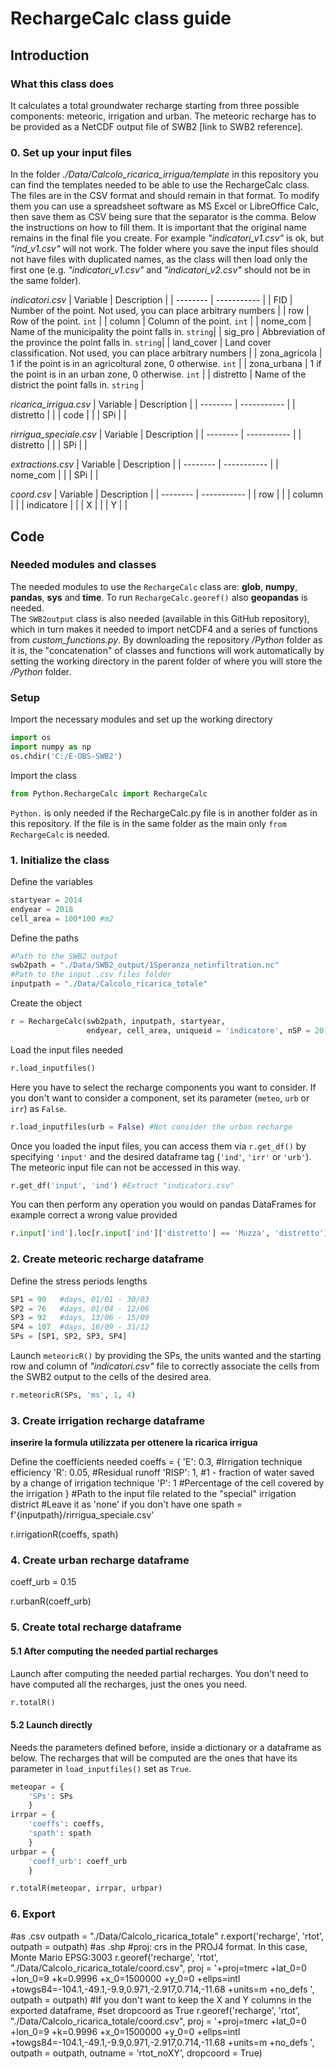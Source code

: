# RechargeCalc class guide

## Introduction

### What this class does
It calculates a total groundwater recharge starting from three possible components: meteoric, irrigation and urban.
The meteoric recharge has to be provided as a NetCDF output file of SWB2 [link to SWB2 reference].

### 0. Set up your input files

In the folder *./Data/Calcolo_ricarica_irrigua/template* in this repository you can find the templates needed to be able to use the RechargeCalc class. The files are in the CSV format and should remain in that format. To modify them you can use a spreadsheet software as MS Excel or LibreOffice Calc, then save them as CSV being sure that the separator is the comma. Below the instructions on how to fill them. It is important that the original name remains in the final file you create. For example *"indicatori_v1.csv"* is ok, but *"ind_v1.csv"* will not work. The folder where you save the input files should not have files with duplicated names, as the class will then load only the first one (e.g. *"indicatori_v1.csv"* and *"indicatori_v2.csv"* should not be in the same folder).

*indicatori.csv*
| Variable | Description |
| -------- | ----------- |
| FID      | Number of the point. Not used, you can place arbitrary numbers |
| row      | Row of the point. `int` |
| column   | Column of the point. `int` |
| nome_com | Name of the municipality the point falls in. `string`|
| sig_pro  | Abbreviation of the province the point falls in. `string`|
| land_cover | Land cover classification. Not used, you can place arbitrary numbers |
| zona_agricola | 1 if the point is in an agricoltural zone, 0 otherwise. `int` |
| zona_urbana | 1 if the point is in an urban zone, 0 otherwise. `int` |
| distretto | Name of the district the point falls in. `string` |

*ricarica_irrigua.csv*
| Variable | Description |
| -------- | ----------- |
| distretto |  |
| code |  |
| SPi |  |

*rirrigua_speciale.csv*
| Variable | Description |
| -------- | ----------- |
| distretto |  |
| SPi |  |

*extractions.csv*
| Variable | Description |
| -------- | ----------- |
| nome_com |  |
| SPi |  |

*coord.csv*
| Variable | Description |
| -------- | ----------- |
| row |  |
| column |  |
| indicatore |  |
| X |  |
| Y |  |

## Code

### Needed modules and classes

The needed modules to use the `RechargeCalc` class are: **glob**, **numpy**, **pandas**, **sys** and **time**. To run `RechargeCalc.georef()` also **geopandas** is needed.\
The `SWB2output` class is also needed (available in this GitHub repository), which in turn makes it needed to import netCDF4 and a series of functions from *custom_functions.py*. By downloading the repository */Python* folder as it is, the "concatenation" of classes and functions will work automatically by setting the working directory in the parent folder of where you will store the */Python* folder.

### Setup

Import the necessary modules and set up the working directory
```python
import os
import numpy as np
os.chdir('C:/E-OBS-SWB2')
```

Import the class
```python
from Python.RechargeCalc import RechargeCalc
```
`Python.` is only needed if the RechargeCalc.py file is in another folder as in this repository. If the file is in the same folder as the main only `from RechargeCalc` is needed.

### 1. Initialize the class

Define the variables
```python
startyear = 2014
endyear = 2018
cell_area = 100*100 #m2
```

Define the paths
```python
#Path to the SWB2 output
swb2path = "./Data/SWB2_output/1Speranza_netinfiltration.nc"
#Path to the input .csv files folder
inputpath = "./Data/Calcolo_ricarica_totale"
```

Create the object
```python
r = RechargeCalc(swb2path, inputpath, startyear,
                 endyear, cell_area, uniqueid = 'indicatore', nSP = 20)
```

Load the input files needed
```python
r.load_inputfiles()
```

Here you have to select the recharge components you want to consider. If you don't want to consider a component, set its parameter (`meteo`, `urb` or `irr`) as `False`.
```python
r.load_inputfiles(urb = False) #Not consider the urban recharge
```

Once you loaded the input files, you can access them via `r.get_df()` by specifying `'input'` and the desired dataframe tag (`'ind'`, `'irr'` or `'urb'`). The meteoric input file can not be accessed in this way.
```python
r.get_df('input', 'ind') #Extract "indicatori.csv"
```

You can then perform any operation you would on pandas DataFrames for example correct a wrong value provided
```python
r.input['ind'].loc[r.input['ind']['distretto'] == 'Muzza', 'distretto'] = 'MUZZA'
```

### 2. Create meteoric recharge dataframe

Define the stress periods lengths
```python
SP1 = 90   #days, 01/01 - 30/03
SP2 = 76   #days, 01/04 - 12/06
SP3 = 92   #days, 13/06 - 15/09
SP4 = 107  #days, 16/09 - 31/12
SPs = [SP1, SP2, SP3, SP4]
```

Launch `meteoricR()` by providing the SPs, the units wanted and the starting row and column of *"indicatori.csv"* file to correctly associate the cells from the SWB2 output to the cells of the desired area.
```python
r.meteoricR(SPs, 'ms', 1, 4)
```

### 3. Create irrigation recharge dataframe

**inserire la formula utilizzata per ottenere la ricarica irrigua**

Define the coefficients needed
coeffs = {
    'E': 0.3,  #Irrigation technique efficiency
    'R': 0.05, #Residual runoff
    'RISP': 1, #1 - fraction of water saved by a change of irrigation technique
    'P': 1     #Percentage of the cell covered by the irrigation
    }
#Path to the input file related to the "special" irrigation district
#Leave it as 'none' if you don't have one
spath = f'{inputpath}/rirrigua_speciale.csv'

r.irrigationR(coeffs, spath)

### 4. Create urban recharge dataframe

coeff_urb = 0.15

r.urbanR(coeff_urb)

### 5. Create total recharge dataframe

#### 5.1 After computing the needed partial recharges
Launch after computing the needed partial recharges. You don't need to have computed all the recharges, just the ones you need.
```python
r.totalR()
```

#### 5.2 Launch directly
Needs the parameters defined before, inside a dictionary or a dataframe as below. The recharges that will be computed are the ones that have its parameter in `load_inputfiles()` set as `True`.
```python
meteopar = {
    'SPs': SPs
    }
irrpar = {
    'coeffs': coeffs,
    'spath': spath
    }
urbpar = {
    'coeff_urb': coeff_urb
    }

r.totalR(meteopar, irrpar, urbpar)
```

### 6. Export

#as .csv
outpath = "./Data/Calcolo_ricarica_totale"
r.export('recharge', 'rtot', outpath = outpath)
#as .shp
#proj: crs in the PROJ4 format. In this case, Monte Mario EPSG:3003
r.georef('recharge', 'rtot', "./Data/Calcolo_ricarica_totale/coord.csv",
         proj = '+proj=tmerc +lat_0=0 +lon_0=9 +k=0.9996 +x_0=1500000 +y_0=0 +ellps=intl +towgs84=-104.1,-49.1,-9.9,0.971,-2.917,0.714,-11.68 +units=m +no_defs ',
         outpath = outpath)
#If you don't want to keep the X and Y columns in the exported dataframe,
#set dropcoord as True
r.georef('recharge', 'rtot', "./Data/Calcolo_ricarica_totale/coord.csv",
         proj = '+proj=tmerc +lat_0=0 +lon_0=9 +k=0.9996 +x_0=1500000 +y_0=0 +ellps=intl +towgs84=-104.1,-49.1,-9.9,0.971,-2.917,0.714,-11.68 +units=m +no_defs ',
         outpath = outpath, outname = 'rtot_noXY', dropcoord = True)


